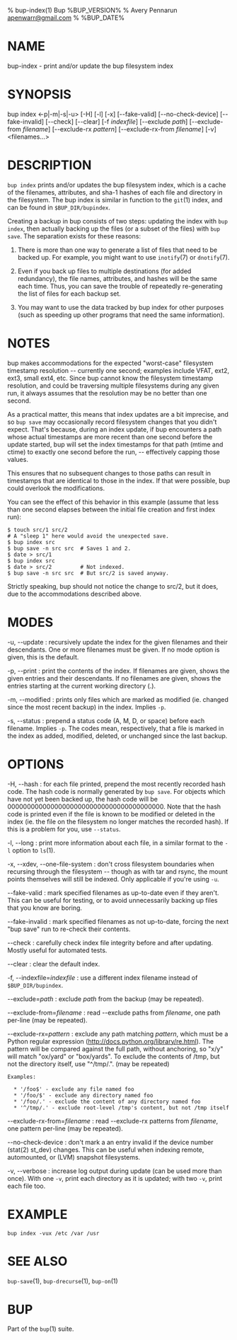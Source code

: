 % bup-index(1) Bup %BUP_VERSION%
% Avery Pennarun <apenwarr@gmail.com>
% %BUP_DATE%

# NAME

bup-index - print and/or update the bup filesystem index

# SYNOPSIS

bup index \<-p|-m|-s|-u\> [-H] [-l] [-x] [\--fake-valid] [\--no-check-device]
[\--fake-invalid] [\--check] [\--clear] [-f *indexfile*] [\--exclude *path*]
[\--exclude-from *filename*] [\--exclude-rx *pattern*]
[\--exclude-rx-from *filename*] [-v] \<filenames...\>

# DESCRIPTION

`bup index` prints and/or updates the bup filesystem index,
which is a cache of the filenames, attributes, and sha-1
hashes of each file and directory in the filesystem.  The
bup index is similar in function to the `git`(1) index, and
can be found in `$BUP_DIR/bupindex`.

Creating a backup in bup consists of two steps: updating
the index with `bup index`, then actually backing up the
files (or a subset of the files) with `bup save`.  The
separation exists for these reasons:

1. There is more than one way to generate a list of files
that need to be backed up.  For example, you might want to
use `inotify`(7) or `dnotify`(7).

2. Even if you back up files to multiple destinations (for
added redundancy), the file names, attributes, and hashes
will be the same each time.  Thus, you can save the trouble
of repeatedly re-generating the list of files for each
backup set.

3. You may want to use the data tracked by bup index for
other purposes (such as speeding up other programs that
need the same information).

# NOTES

bup makes accommodations for the expected "worst-case" filesystem
timestamp resolution -- currently one second; examples include VFAT,
ext2, ext3, small ext4, etc.  Since bup cannot know the filesystem
timestamp resolution, and could be traversing multiple filesystems
during any given run, it always assumes that the resolution may be no
better than one second.

As a practical matter, this means that index updates are a bit
imprecise, and so `bup save` may occasionally record filesystem
changes that you didn't expect.  That's because, during an index
update, if bup encounters a path whose actual timestamps are more
recent than one second before the update started, bup will set the
index timestamps for that path (mtime and ctime) to exactly one second
before the run, -- effectively capping those values.

This ensures that no subsequent changes to those paths can result in
timestamps that are identical to those in the index.  If that were
possible, bup could overlook the modifications.

You can see the effect of this behavior in this example (assume that
less than one second elapses between the initial file creation and
first index run):

    $ touch src/1 src/2
    # A "sleep 1" here would avoid the unexpected save.
    $ bup index src
    $ bup save -n src src  # Saves 1 and 2.
    $ date > src/1
    $ bup index src
    $ date > src/2         # Not indexed.
    $ bup save -n src src  # But src/2 is saved anyway.

Strictly speaking, bup should not notice the change to src/2, but it
does, due to the accommodations described above.

# MODES

-u, \--update
:   recursively update the index for the given filenames and
    their descendants.  One or more filenames must be
    given.  If no mode option is given, this is the
    default.

-p, \--print
:   print the contents of the index.  If filenames are
    given, shows the given entries and their descendants. 
    If no filenames are given, shows the entries starting
    at the current working directory (.).
    
-m, \--modified
:   prints only files which are marked as modified (ie.
    changed since the most recent backup) in the index. 
    Implies `-p`.

-s, \--status
:   prepend a status code (A, M, D, or space) before each
    filename.  Implies `-p`.  The codes mean, respectively,
    that a file is marked in the index as added, modified,
    deleted, or unchanged since the last backup.
    

# OPTIONS

-H, \--hash
:   for each file printed, prepend the most recently
    recorded hash code.  The hash code is normally
    generated by `bup save`.  For objects which have not yet
    been backed up, the hash code will be
    0000000000000000000000000000000000000000.  Note that
    the hash code is printed even if the file is known to
    be modified or deleted in the index (ie. the file on
    the filesystem no longer matches the recorded hash). 
    If this is a problem for you, use `--status`.
    
-l, \--long
:   print more information about each file, in a similar
    format to the `-l` option to `ls`(1).

-x, \--xdev, \--one-file-system
:   don't cross filesystem boundaries when recursing through the
    filesystem -- though as with tar and rsync, the mount points
    themselves will still be indexed.  Only applicable if you're using
    `-u`.
    
\--fake-valid
:   mark specified filenames as up-to-date even if they
    aren't.  This can be useful for testing, or to avoid
    unnecessarily backing up files that you know are
    boring.
    
\--fake-invalid
:   mark specified filenames as not up-to-date, forcing the
    next "bup save" run to re-check their contents.
    
\--check
:   carefully check index file integrity before and after
    updating.  Mostly useful for automated tests.

\--clear
:   clear the default index.

-f, \--indexfile=*indexfile*
:   use a different index filename instead of
    `$BUP_DIR/bupindex`.

\--exclude=*path*
:   exclude *path* from the backup (may be repeated).

\--exclude-from=*filename*
:   read --exclude paths from *filename*, one path per-line (may be
    repeated).

\--exclude-rx=*pattern*
:   exclude any path matching *pattern*, which must be a Python regular
    expression (http://docs.python.org/library/re.html).  The pattern
    will be compared against the full path, without anchoring, so
    "x/y" will match "ox/yard" or "box/yards".  To exclude the
    contents of /tmp, but not the directory itself, use
    "^/tmp/.". (may be repeated)

    Examples:

      * '/foo$' - exclude any file named foo
      * '/foo/$' - exclude any directory named foo
      * '/foo/.' - exclude the content of any directory named foo
      * '^/tmp/.' - exclude root-level /tmp's content, but not /tmp itself

\--exclude-rx-from=*filename*
:   read --exclude-rx patterns from *filename*, one pattern per-line
    (may be repeated).

\--no-check-device
:   don't mark a an entry invalid if the device number (stat(2)
    st_dev) changes.  This can be useful when indexing remote,
    automounted, or (LVM) snapshot filesystems.

-v, \--verbose
:   increase log output during update (can be used more
    than once).  With one `-v`, print each directory as it
    is updated; with two `-v`, print each file too.


# EXAMPLE

    bup index -vux /etc /var /usr
    

# SEE ALSO

`bup-save`(1), `bup-drecurse`(1), `bup-on`(1)

# BUP

Part of the `bup`(1) suite.
